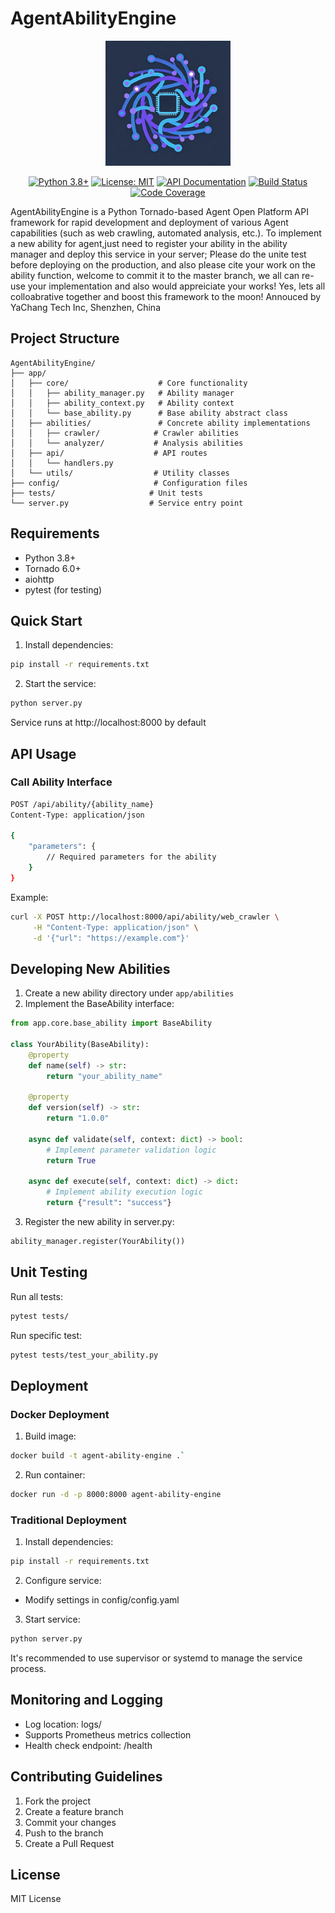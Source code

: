 # AgentAbilityEngine

<div align="center">
    <img src="docs/images/logo.png" alt="AgentAbilityEngine Logo" width="200"/>
</div>

<div align="center">

[![Python 3.8+](https://img.shields.io/badge/python-3.8+-blue.svg)](https://www.python.org/downloads/)
[![License: MIT](https://img.shields.io/badge/License-MIT-yellow.svg)](https://opensource.org/licenses/MIT)
[![API Documentation](https://img.shields.io/badge/api-documentation-green.svg)](https://your-docs-url.com)
[![Build Status](https://img.shields.io/badge/build-passing-brightgreen.svg)]()
[![Code Coverage](https://img.shields.io/badge/coverage-90%25-brightgreen.svg)]()

</div>

AgentAbilityEngine is a Python Tornado-based Agent Open Platform API framework for rapid development and deployment of various Agent capabilities (such as web crawling, automated analysis, etc.). To implement a new ability for agent,just need to register your ability in the ability manager and deploy this service in your server; Please do the unite test before deploying on the production, and also please cite your work on the ability function, welcome to commit it to the master branch, we all can re-use your implementation and also would appreiciate your works! Yes, lets all colloabrative together and boost this framework to the moon! Annouced by YaChang Tech Inc, Shenzhen, China

## Project Structure

```
AgentAbilityEngine/
├── app/
│   ├── core/                    # Core functionality
│   │   ├── ability_manager.py   # Ability manager
│   │   ├── ability_context.py   # Ability context
│   │   └── base_ability.py      # Base ability abstract class
│   ├── abilities/               # Concrete ability implementations
│   │   ├── crawler/            # Crawler abilities
│   │   └── analyzer/           # Analysis abilities
│   ├── api/                    # API routes
│   │   └── handlers.py
│   └── utils/                  # Utility classes
├── config/                     # Configuration files
├── tests/                     # Unit tests
└── server.py                  # Service entry point
```

## Requirements

- Python 3.8+
- Tornado 6.0+
- aiohttp
- pytest (for testing)

## Quick Start

1. Install dependencies:
```bash
pip install -r requirements.txt
```

2. Start the service:
```bash
python server.py
```

Service runs at http://localhost:8000 by default

## API Usage

### Call Ability Interface

```bash
POST /api/ability/{ability_name}
Content-Type: application/json

{
    "parameters": {
        // Required parameters for the ability
    }
}
```

Example:
```bash
curl -X POST http://localhost:8000/api/ability/web_crawler \
     -H "Content-Type: application/json" \
     -d '{"url": "https://example.com"}'
```

## Developing New Abilities

1. Create a new ability directory under `app/abilities`
2. Implement the BaseAbility interface:

```python
from app.core.base_ability import BaseAbility

class YourAbility(BaseAbility):
    @property
    def name(self) -> str:
        return "your_ability_name"
    
    @property
    def version(self) -> str:
        return "1.0.0"
    
    async def validate(self, context: dict) -> bool:
        # Implement parameter validation logic
        return True
    
    async def execute(self, context: dict) -> dict:
        # Implement ability execution logic
        return {"result": "success"}
```

3. Register the new ability in server.py:

```python
ability_manager.register(YourAbility())
```

## Unit Testing

Run all tests:
```bash
pytest tests/
```

Run specific test:
```bash
pytest tests/test_your_ability.py
```

## Deployment

### Docker Deployment

1. Build image:
```bash
docker build -t agent-ability-engine .`
```

2. Run container:
```bash
docker run -d -p 8000:8000 agent-ability-engine
```

### Traditional Deployment

1. Install dependencies:
```bash
pip install -r requirements.txt
```

2. Configure service:
- Modify settings in config/config.yaml

3. Start service:
```bash
python server.py
```

It's recommended to use supervisor or systemd to manage the service process.

## Monitoring and Logging

- Log location: logs/
- Supports Prometheus metrics collection
- Health check endpoint: /health

## Contributing Guidelines

1. Fork the project
2. Create a feature branch
3. Commit your changes
4. Push to the branch
5. Create a Pull Request

## License

MIT License